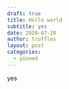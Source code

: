 ```yaml
---
draft: true
title: Hello world
subtitle: yes
date: 2020-07-20
author: truffles
layout: post
categories:
  - pinned
---
```

yes